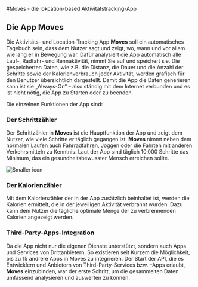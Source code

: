 #Moves - die lokcation-based Aktivitätstracking-App

## Die App Moves

Die Aktivitäts- und Location-Tracking App **Moves** soll ein automatisches Tagebuch sein, dass dem Nutzer sagt und zeigt, wo, wann und vor allem wie lang er in Bewegung war. 
Dafür analysiert die App automatisch alle Lauf-, Radfahr- und Rennaktivität, nimmt Sie auf und speichert sie. 
Die gespeicherten Daten, wie z.B. die Distanz, die Dauer und die Anzahl der Schritte  sowie der Kalorienverbrauch jeder Aktivität, werden grafisch für den Benutzer übersichtlich dargestellt. 
Damit die App die Daten generieren kann ist sie „Always-On“ – also ständig mit dem Internet verbunden und es ist nicht nötig, die App zu Starten oder zu beenden.
Die einzelnen Funktionen der App sind: 
### Der Schrittzähler
Der Schrittzähler in **Moves** ist die Hauptfunktion der App und zeigt dem Nutzer, wie viele Schritte er täglich gegangen ist. 
**Moves** nimmt neben dem normalen Laufen auch Fahrradfahren, Joggen oder die Fahrten mit anderen Verkehrsmitteln zu Kenntnis. 
Laut der App sind täglich 10.000 Schritte das Minimum, das ein gesundheitsbewusster Mensch erreichen sollte.
![Smaller icon](http://abload.de/img/img_0060rmy0j.png)

### Der Kalorienzähler
Mit dem Kalorienzähler der in der App zusätzlich beinhaltet ist, werden die Kalorien ermittelt, die in der jeweiligen Aktivität verbrannt wurden. 
Dazu kann dem Nutzer die tägliche optimale Menge der zu verbrennenden Kalorien angezeigt werden.
### Third-Party-Apps-Integration
Da die App nicht nur die eigenen Dienste unterstützt, sondern auch Apps und Services von Drittanbietern. 
So existieren seit Kurzem die Möglichkeit, bis zu 15 andrere Apps in Moves zu integrieren. 
Der Start der API, die es Entwicklern und Anbietern von Third-Party-Services bzw. –Apps erlaubt, **Moves** einzubinden, war der erste Schritt, um die gesammelten Daten umfassend analysieren und auswerten zu können.